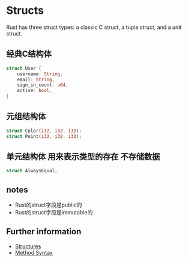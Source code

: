 # Structs

Rust has three struct types: a classic C struct, a tuple struct, and a unit struct.
## 经典C结构体
```rust
struct User {
    username: String,
    email: String,
    sign_in_count: u64,
    active: bool,
}
```
## 元组结构体
```rust
struct Color(i32, i32, i32);
struct Point(i32, i32, i32);
```
## 单元结构体 用来表示类型的存在 不存储数据
```rust
struct AlwaysEqual;
```
## notes
- Rust的struct字段是public的
- Rust的struct字段是immutable的

## Further information

- [Structures](https://doc.rust-lang.org/book/ch05-01-defining-structs.html)
- [Method Syntax](https://doc.rust-lang.org/book/ch05-03-method-syntax.html)
